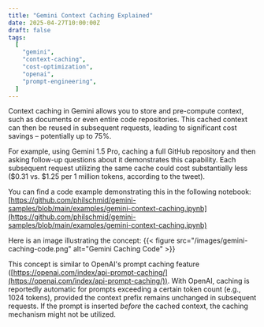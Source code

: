 ```yaml
---
title: "Gemini Context Caching Explained"
date: 2025-04-27T10:00:00Z
draft: false
tags:
  [
    "gemini",
    "context-caching",
    "cost-optimization",
    "openai",
    "prompt-engineering",
  ]
---
```


Context caching in Gemini allows you to store and pre-compute context, such as documents or even entire code repositories. This cached context can then be reused in subsequent requests, leading to significant cost savings – potentially up to 75%.

For example, using Gemini 1.5 Pro, caching a full GitHub repository and then asking follow-up questions about it demonstrates this capability. Each subsequent request utilizing the same cache could cost substantially less ($0.31 vs. $1.25 per 1 million tokens, according to the tweet).

You can find a code example demonstrating this in the following notebook:
[https://github.com/philschmid/gemini-samples/blob/main/examples/gemini-context-caching.ipynb](https://github.com/philschmid/gemini-samples/blob/main/examples/gemini-context-caching.ipynb)

Here is an image illustrating the concept:
{{< figure src="/images/gemini-caching-code.png" alt="Gemini Caching Code" >}}

This concept is similar to OpenAI's prompt caching feature ([https://openai.com/index/api-prompt-caching/](https://openai.com/index/api-prompt-caching/)). With OpenAI, caching is reportedly automatic for prompts exceeding a certain token count (e.g., 1024 tokens), provided the context prefix remains unchanged in subsequent requests. If the prompt is inserted _before_ the cached context, the caching mechanism might not be utilized.
